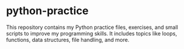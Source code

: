 # python-practice
This repository contains my Python practice files, exercises, and small scripts to improve my programming skills. It includes topics like loops, functions, data structures, file handling, and more.
